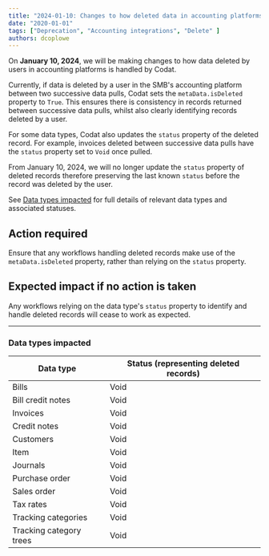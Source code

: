 ```yaml
---
title: "2024-01-10: Changes to how deleted data in accounting platforms is handled"
date: "2020-01-01"
tags: ["Deprecation", "Accounting integrations", "Delete" ]
authors: dcoplowe
---
```


On **January 10, 2024**, we will be making changes to how data deleted by users in accounting platforms is handled by Codat.

<!--truncate-->

Currently, if data is deleted by a user in the SMB's accounting platform between two successive data pulls, Codat sets the `metaData.isDeleted` property to `True`. 
This ensures there is consistency in records returned between successive data pulls, whilst also clearly identifying records deleted by a user.

For some data types, Codat also updates the `status` property of the deleted record. For example, invoices deleted between successive data pulls have the `status` property set to `Void` once pulled. 

From January 10, 2024, we will no longer update the `status` property of deleted records therefore preserving the last known `status` before the record was deleted by the user.

See [Data types impacted](#data-types-impacted) for full details of relevant data types and associated statuses.

## Action required

Ensure that any workflows handling deleted records make use of the `metaData.isDeleted` property, rather than relying on the `status` property.

## Expected impact if no action is taken

Any workflows relying on the data type's `status` property to identify and handle deleted records will cease to work as expected.

--- 

### Data types impacted

| Data type | Status (representing deleted records) |
|-----------|---------------------------------------|
| Bills     | Void |
| Bill credit notes     | Void |
| Invoices     | Void |
| Credit notes     | Void |
| Customers     | Void |
| Item     | Void |
| Journals     | Void |
| Purchase order     | Void |
| Sales order     | Void |
| Tax rates     | Void |
| Tracking categories     | Void |
| Tracking category trees     | Void |

